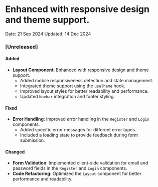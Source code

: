 # Enhanced with responsive design and theme support.
Date: 21 Sep 2024
Updated: 14 Dec 2024

### [Unreleased]

#### Added

- **Layout Component**: Enhanced with responsive design and theme support.
  - Added mobile responsiveness detection and state management.
  - Integrated theme support using the `useTheme` hook.
  - Improved layout styles for better readability and performance.
  - Updated `Navbar` integration and footer styling.

#### Fixed

- **Error Handling**: Improved error handling in the `Register` and `Login` components.
  - Added specific error messages for different error types.
  - Included a loading state to provide feedback during form submission.

#### Changed

- **Form Validation**: Implemented client-side validation for email and password fields in the `Register` and `Login` components.
- **Code Refactoring**: Optimized the `Layout` component for better performance and readability.
